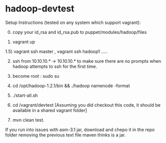 hadoop-devtest
==============

Setup Instructions (tested on any system which support vagrant):


0) copy your id_rsa and id_rsa.pub to puppet/modules/hadoop/files

1) vagrant up

1.5) vagrant ssh master , vagrant ssh hadoop1 .....

2) ssh from 10.10.10.* -> 10.10.10.* to make sure there are no prompts when hadoop attempts to ssh for the first time.

3) become root : sudo su

4) cd /opt/hadoop-1.2.1/bin && ./hadoop namenode -format 

5) ./start-all.sh

6) cd /vagrant/devtest [Assuming you did checkout this code, it should be available in a shared vagrant folder]

7) mvn clean test. 

If you run into issues with asm-3.1 jar, download and chepo it in the repo folder removing the previous text file maven thinks is a jar. 
